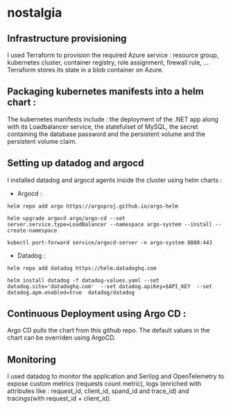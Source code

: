 # nostalgia

## Infrastructure provisioning
I used Terraform to provision the required Azure service : resource group, kubernetes cluster, container registry, role assignment, firewall rule, ...
Terraform stores its state in a blob container on Azure.

## Packaging kubernetes manifests into a helm chart :
The kubernetes manifests include : the deployment of the .NET app along with its Loadbalancer service, the statefulset of MySQL, the secret containing the database password and the persistent volume and the persistent volume claim.

## Setting up datadog and argocd
I installed datadog and argocd agents inside the cluster using helm charts :
* Argocd : 
```
helm repo add argo https://argoproj.github.io/argo-helm

helm upgrade argocd argo/argo-cd --set server.service.type=LoadBalancer --namespace argo-system --install --create-namespace

kubectl port-forward service/argocd-server -n argo-system 8080:443
```

* Datadog : 
```
helm repo add datadog https://helm.datadoghq.com

helm install datadog -f datadog-values.yaml --set datadog.site='datadoghq.com'  --set datadog.apiKey=$API_KEY  --set datadog.apm.enabled=true  datadog/datadog
```

## Continuous Deployment using Argo CD :
Argo CD pulls the chart from this github repo. 
The default values in the chart can be overriden using ArgoCD.

## Monitoring
I used datadog to monitor the application and Serilog and OpenTelemetry to expose custom metrics (requests count metric), logs (enriched with attributes like : request_id, client_id, spand_id and trace_id) and tracings(with request_id + client_id).
